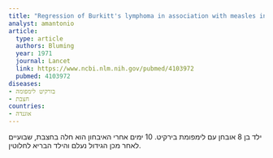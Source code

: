 ```yaml
---
title: "Regression of Burkitt's lymphoma in association with measles infection"
analyst: amantonio
article:
  type: article
  authors: Bluming
  year: 1971
  journal: Lancet
  link: https://www.ncbi.nlm.nih.gov/pubmed/4103972
  pubmed: 4103972
diseases:
- בורקיט לימפומה
- חצבת
countries:
- אוגנדה
---
```


ילד בן 8 אובחן עם לימפומת בירקיט. 10 ימים אחרי האיבחון הוא חלה בחצבת, שבועיים לאחר מכן הגידול נעלם והילד הבריא לחלוטין.
